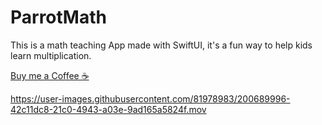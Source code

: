 # ParrotMath
This is a math teaching App made with SwiftUI, it's a fun way to help kids learn multiplication.

[Buy me a Coffee ☕️](https://www.buymeacoffee.com/zDZwl92esh)

https://user-images.githubusercontent.com/81978983/200689996-42c11dc8-21c0-4943-a03e-9ad165a5824f.mov
